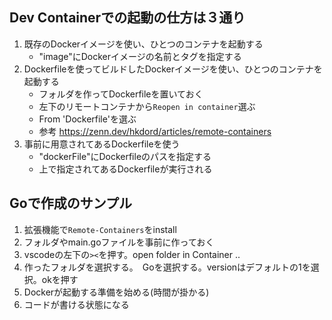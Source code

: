 ## Dev Containerでの起動の仕方は３通り
1. 既存のDockerイメージを使い、ひとつのコンテナを起動する
    - "image"にDockerイメージの名前とタグを指定する
2. Dockerfileを使ってビルドしたDockerイメージを使い、ひとつのコンテナを起動する
    - フォルダを作ってDockerfileを置いておく
    - 左下のリモートコンテナから`Reopen in container`選ぶ
    - From 'Dockerfile'を選ぶ
    - 参考 https://zenn.dev/hkdord/articles/remote-containers
3. 事前に用意されてあるDockerfileを使う
    - "dockerFile"にDockerfileのパスを指定する
    - 上で指定されてあるDockerfileが実行される
## Goで作成のサンプル
1. 拡張機能で`Remote-Containers`をinstall
2. フォルダやmain.goファイルを事前に作っておく
3. vscodeの左下の`><`を押す。open folder in Container ..
4. 作ったフォルダを選択する。　Goを選択する。versionはデフォルトの1を選択。okを押す
5. Dockerが起動する準備を始める(時間が掛かる)
6. コードが書ける状態になる
